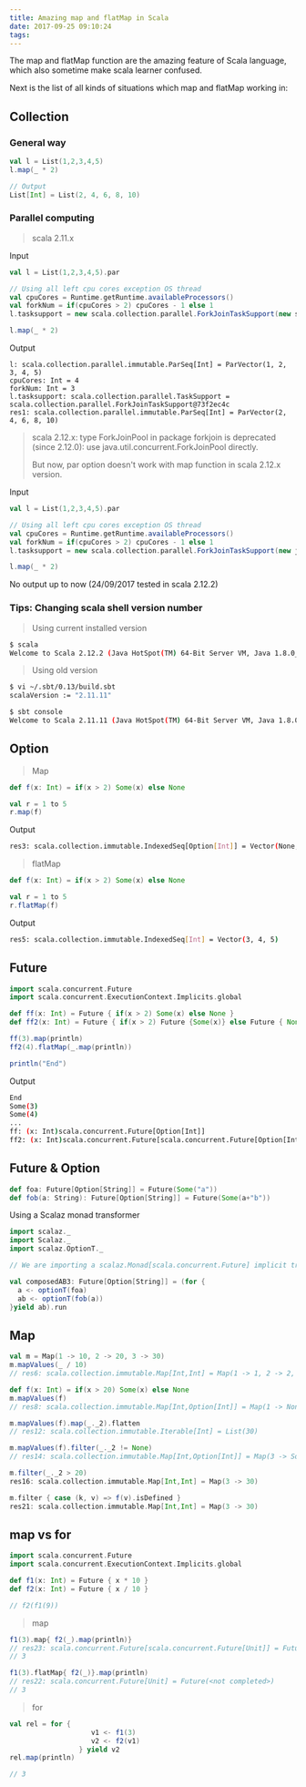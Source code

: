 ```yaml
---
title: Amazing map and flatMap in Scala
date: 2017-09-25 09:10:24
tags:
---
```


The map and flatMap function are the amazing feature of Scala language, which also sometime make scala learner confused.

<!-- more -->

Next is the list of all kinds of situations which map and flatMap working in:

## Collection

### General way

```scala
val l = List(1,2,3,4,5)
l.map(_ * 2)

// Output
List[Int] = List(2, 4, 6, 8, 10)

```

### Parallel computing

> scala 2.11.x

Input 

```scala
val l = List(1,2,3,4,5).par

// Using all left cpu cores exception OS thread
val cpuCores = Runtime.getRuntime.availableProcessors()
val forkNum = if(cpuCores > 2) cpuCores - 1 else 1
l.tasksupport = new scala.collection.parallel.ForkJoinTaskSupport(new scala.concurrent.forkjoin.ForkJoinPool(forkNum))

l.map(_ * 2)
```

Output

```
l: scala.collection.parallel.immutable.ParSeq[Int] = ParVector(1, 2, 3, 4, 5)
cpuCores: Int = 4
forkNum: Int = 3
l.tasksupport: scala.collection.parallel.TaskSupport = scala.collection.parallel.ForkJoinTaskSupport@73f2ec4c
res1: scala.collection.parallel.immutable.ParSeq[Int] = ParVector(2, 4, 6, 8, 10)
```

> scala 2.12.x: type ForkJoinPool in package forkjoin is deprecated (since 2.12.0): use java.util.concurrent.ForkJoinPool directly. 
> 
> But now, par option doesn't work with map function in scala 2.12.x version.

Input

```scala
val l = List(1,2,3,4,5).par

// Using all left cpu cores exception OS thread
val cpuCores = Runtime.getRuntime.availableProcessors()
val forkNum = if(cpuCores > 2) cpuCores - 1 else 1
l.tasksupport = new scala.collection.parallel.ForkJoinTaskSupport(new java.util.concurrent.ForkJoinPool(forkNum))

l.map(_ * 2)
```

No output up to now (24/09/2017 tested in scala 2.12.2)


### Tips: Changing scala shell version number

> Using current installed version

```sh
$ scala
Welcome to Scala 2.12.2 (Java HotSpot(TM) 64-Bit Server VM, Java 1.8.0_141).
```
> Using old version

```sh
$ vi ~/.sbt/0.13/build.sbt
scalaVersion := "2.11.11"

$ sbt console
Welcome to Scala 2.11.11 (Java HotSpot(TM) 64-Bit Server VM, Java 1.8.0_141).
```

## Option

> Map

```scala
def f(x: Int) = if(x > 2) Some(x) else None

val r = 1 to 5
r.map(f)

```

Output

```sh
res3: scala.collection.immutable.IndexedSeq[Option[Int]] = Vector(None, None, Some(3), Some(4), Some(5))
```

> flatMap

```scala
def f(x: Int) = if(x > 2) Some(x) else None

val r = 1 to 5
r.flatMap(f)

```

Output

```sh
res5: scala.collection.immutable.IndexedSeq[Int] = Vector(3, 4, 5)
```


## Future

```scala
import scala.concurrent.Future
import scala.concurrent.ExecutionContext.Implicits.global

def ff(x: Int) = Future { if(x > 2) Some(x) else None }
def ff2(x: Int) = Future { if(x > 2) Future {Some(x)} else Future { None } }

ff(3).map(println)
ff2(4).flatMap(_.map(println))

println("End")

```

Output

```sh
End
Some(3)
Some(4)
...
ff: (x: Int)scala.concurrent.Future[Option[Int]]
ff2: (x: Int)scala.concurrent.Future[scala.concurrent.Future[Option[Int]]]
```

## Future & Option

```scala
def foa: Future[Option[String]] = Future(Some("a"))
def fob(a: String): Future[Option[String]] = Future(Some(a+"b"))
```

Using a Scalaz monad transformer

```scala
import scalaz._
import Scalaz._
import scalaz.OptionT._

// We are importing a scalaz.Monad[scala.concurrent.Future] implicit transformer

val composedAB3: Future[Option[String]] = (for {
  a <- optionT(foa)
  ab <- optionT(fob(a))
}yield ab).run
```

## Map

```scala
val m = Map(1 -> 10, 2 -> 20, 3 -> 30)
m.mapValues(_ / 10)
// res6: scala.collection.immutable.Map[Int,Int] = Map(1 -> 1, 2 -> 2, 3 -> 3)

def f(x: Int) = if(x > 20) Some(x) else None
m.mapValues(f)
// res8: scala.collection.immutable.Map[Int,Option[Int]] = Map(1 -> None, 2 -> None, 3 -> Some(30))

m.mapValues(f).map(_._2).flatten
// res12: scala.collection.immutable.Iterable[Int] = List(30)

m.mapValues(f).filter(_._2 != None)
// res14: scala.collection.immutable.Map[Int,Option[Int]] = Map(3 -> Some(30))

m.filter(_._2 > 20)
res16: scala.collection.immutable.Map[Int,Int] = Map(3 -> 30)

m.filter { case (k, v) => f(v).isDefined }
res21: scala.collection.immutable.Map[Int,Int] = Map(3 -> 30)
```

## map vs for

```scala
import scala.concurrent.Future
import scala.concurrent.ExecutionContext.Implicits.global

def f1(x: Int) = Future { x * 10 }
def f2(x: Int) = Future { x / 10 }

// f2(f1(9))

```

> map

```scala
f1(3).map{ f2(_).map(println)}
// res23: scala.concurrent.Future[scala.concurrent.Future[Unit]] = Future(<not completed>)
// 3

f1(3).flatMap{ f2(_)}.map(println)
// res22: scala.concurrent.Future[Unit] = Future(<not completed>)
// 3

```

> for

```scala
val rel = for { 
					v1 <- f1(3)
					v2 <- f2(v1)
				 } yield v2
rel.map(println)

// 3

```
